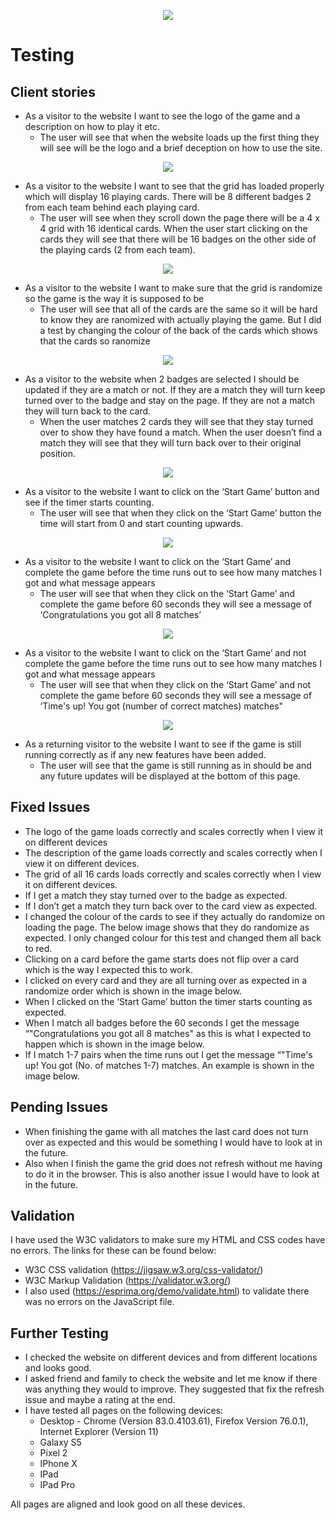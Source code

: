 <p align="center"> 
<img src="https://github.com/cfaulkner985/premier-league-memory-game/blob/master/assets/img/memory-game-logo.jpg">
</p>

# Testing

## Client stories
*	As a visitor to the website I want to see the logo of the game and a description on how to play it etc.
    *	The user will see that when the website loads up the first thing they will see will be the logo and a brief deception on how to use the site.
<p align="center"> 
<img src="https://github.com/cfaulkner985/premier-league-memory-game/blob/master/testing/logo-description.png">
</p>
    
*	As a visitor to the website I want to see that the grid has loaded properly which will display 16 playing cards. There will be 8 different badges 2 from each team behind each playing card.
    *	The user will see when they scroll down the page there will be a 4 x 4 grid with 16 identical cards. When the user start clicking on the cards they will see that there will be 16 badges on the other side of the playing cards (2 from each team).
<p align="center"> 
<img src="https://github.com/cfaulkner985/premier-league-memory-game/blob/master/testing/finished-grid.png">
</p>

*	As a visitor to the website I want to make sure that the grid is randomize so the game is the way it is supposed to be
    *	The user will see that all of the cards are the same so it will be hard to know they are ranomized with actually playing the game. But I did a test by changing the colour of the back of the cards which shows that the cards so ranomize
<p align="center"> 
<img src="https://github.com/cfaulkner985/premier-league-memory-game/blob/master/testing/random-grid.png">
</p>

*	As a visitor to the website when 2 badges are selected I should be updated if they are a match or not. If they are a match they will turn keep turned over to the badge and stay on the page. If they are not a match they will turn back to the card.
    *	When the user matches 2 cards they will see that they stay turned over to show they have found a match. When the user doesn’t find a match they will see that they will turn back over to their original position. 
<p align="center"> 
<img src="https://github.com/cfaulkner985/premier-league-memory-game/blob/master/testing/correct-match.png">
</p>

*	As a visitor to the website I want to click on the ‘Start Game’ button and see if the timer starts counting. 
    *	The user will see that when they click on the ‘Start Game’ button the time will start from 0 and start counting upwards.
<p align="center"> 
<img src="https://github.com/cfaulkner985/premier-league-memory-game/blob/master/testing/timer-working.png">
</p>

*	As a visitor to the website I want to click on the ‘Start Game’ and complete the game before the time runs out to see how many matches I got and what message appears
    * The user will see that when they click on the ‘Start Game’ and complete the game before 60 seconds they will see a message of ‘Congratulations you got all 8 matches’
<p align="center"> 
<img src="https://github.com/cfaulkner985/premier-league-memory-game/blob/master/testing/completed-game.png">
</p>

*	As a visitor to the website I want to click on the ‘Start Game’ and not complete the game before the time runs out to see how many matches I got and what message appears
    * The user will see that when they click on the ‘Start Game’ and not complete the game before 60 seconds they will see a message of ‘Time's up! You got (number of correct matches) matches"
<p align="center"> 
<img src="https://github.com/cfaulkner985/premier-league-memory-game/blob/master/testing/times-up.png">
</p>

*	As a returning visitor to the website I want to see if the game is still running correctly as if any new features have been added.
    * The user will see that the game is still running as in should be and any future updates will be displayed at the bottom of this page.

## Fixed Issues
*	The logo of the game loads correctly and scales correctly when I view it on different devices
*	The description of the game loads correctly and scales correctly when I view it on different devices.
*	The grid of all 16 cards loads correctly and scales correctly when I view it on different devices.
*	If I get a match they stay turned over to the badge as expected.
*	If I don’t get a match they turn back over to the card view as expected.
*	I changed the colour of the cards to see if they actually do randomize on loading the page. The below image shows that they do randomize as expected. I only changed colour for this test and changed them all back to red. 
*	Clicking on a card before the game starts does not flip over a card which is the way I expected this to work.
*	I clicked on every card and they are all turning over as expected in a randomize order which is shown in the image below.
*	When I clicked on the ‘Start Game’ button the timer starts counting as expected.
*	When I match all badges before the 60 seconds I get the message “"Congratulations you got all 8 matches" as this is what I expected to happen which is shown in the image below.
*	If I match 1-7 pairs when the time runs out I get the message “"Time's up! You got (No. of matches 1-7) matches. An example is shown in the image below.


## Pending Issues
*	When finishing the game with all matches the last card does not turn over as expected and this would be something I would have to look at in the future.
*	Also when I finish the game the grid does not refresh without me having to do it in the browser. This is also another issue I would have to look at in the future.

## Validation
I have used the W3C validators to make sure my HTML and CSS codes have no errors. The links for these can be found below:
- W3C CSS validation (https://jigsaw.w3.org/css-validator/) 
- W3C Markup Validation (https://validator.w3.org/)
- I also used (https://esprima.org/demo/validate.html) to validate there was no errors on the JavaScript file.

## Further Testing
*	I checked the website on different devices and from different locations and looks good.
*	I asked friend and family to check the website and let me know if there was anything they would to improve. They suggested that fix the refresh issue and maybe a rating at the end.
*	I have tested all pages on the following devices:
    * Desktop - Chrome (Version 83.0.4103.61), Firefox Version 76.0.1), Internet Explorer (Version 11)
    * Galaxy S5
    * Pixel 2
    * IPhone X
    * IPad
    * IPad Pro

All pages are aligned and look good on all these devices.
